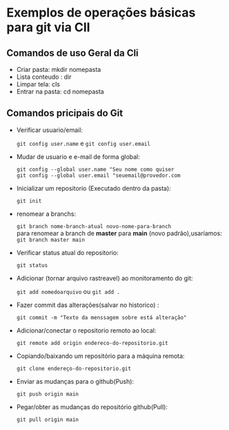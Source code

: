 # Exemplos de operações básicas para git via ClI

## Comandos de uso Geral da Cli

- Criar pasta: mkdir nomepasta
- Lista conteudo : dir
- Limpar tela: cls
- Entrar na pasta: cd nomepasta

## Comandos pricipais do Git

- Verificar usuario/email:

   `git config user.name`  e  `git config user.email`

- Mudar de usuario e e-mail de forma global:

    `git config --global user.name "Seu nome como quiser` <br>
    `git config --global user.email "seuemail@provedor.com`

- Inicializar um repositorio (Executado dentro da pasta):

   `git init`

- renomear a branchs: 

    `git branch nome-branch-atual novo-nome-para-branch` <br>
    para renomear a branch de **master** para **main** (novo padrão),usaríamos: `git branch master main`

- Verificar status atual do repositorio:

  `git status`

- Adicionar (tornar arquivo rastreavel) ao monitoramento do git:

    `git add nomedoarquivo` ou `git add .`

- Fazer commit das alterações(salvar no historico) :

    `git commit -m "Texto da menssagem sobre está alteração"`

- Adicionar/conectar o repositorio remoto ao local:

    `git remote add origin endereco-do-repositorio.git`

- Copiando/baixando um repositório para a máquina remota:

    `git clone endereço-do-repositorio.git`

- Enviar as mudanças para o github(Push):

    `git push origin main`

- Pegar/obter as mudanças do repositório github(Pull):

    `git pull origin main`